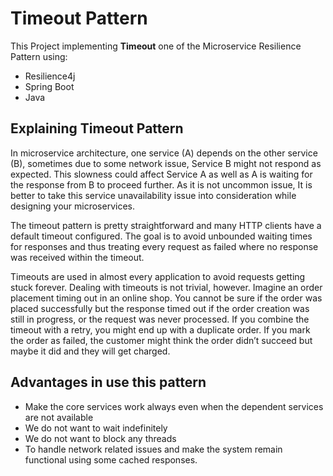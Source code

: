 # Timeout Pattern

This Project implementing **Timeout** one of the Microservice Resilience Pattern using:

- Resilience4j
- Spring Boot
- Java

## Explaining Timeout Pattern
In microservice architecture, one service (A) depends on the other service (B), sometimes due to some network issue, Service B might not respond as expected. This slowness could affect Service A as well as A is waiting for the response from B to proceed further. As it is not uncommon issue, It is better to take this service unavailability issue into consideration while designing your microservices.

The timeout pattern is pretty straightforward and many HTTP clients have a default timeout configured. The goal is to avoid unbounded waiting times for responses and thus treating every request as failed where no response was received within the timeout.

Timeouts are used in almost every application to avoid requests getting stuck forever. Dealing with timeouts is not trivial, however. Imagine an order placement timing out in an online shop. You cannot be sure if the order was placed successfully but the response timed out if the order creation was still in progress, or the request was never processed. If you combine the timeout with a retry, you might end up with a duplicate order. If you mark the order as failed, the customer might think the order didn’t succeed but maybe it did and they will get charged.
## Advantages in use this pattern
- Make the core services work always even when the dependent services are not available
- We do not want to wait indefinitely
- We do not want to block any threads
- To handle network related issues and make the system remain functional using some cached responses.

